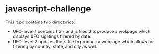 # javascript-challenge

This repo contains two directories:
- UFO-level-1 contains html and js files that produce a webpage which displays UFO sightings filtered by date.
- UFO-level-2 updates the js file to produce a webpage which allows for filtering by country, state, and city as well.
